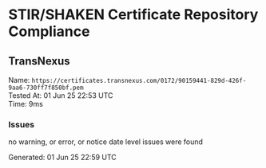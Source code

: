 # STIR/SHAKEN Certificate Repository Compliance

## TransNexus

Name: `https://certificates.transnexus.com/0172/90159441-829d-426f-9aa6-730ff7f850bf.pem`\
Tested At: 01 Jun 25 22:53 UTC\
Time: 9ms

### Issues

no warning, or error, or notice date level issues were found

Generated: 01 Jun 25 22:59 UTC
